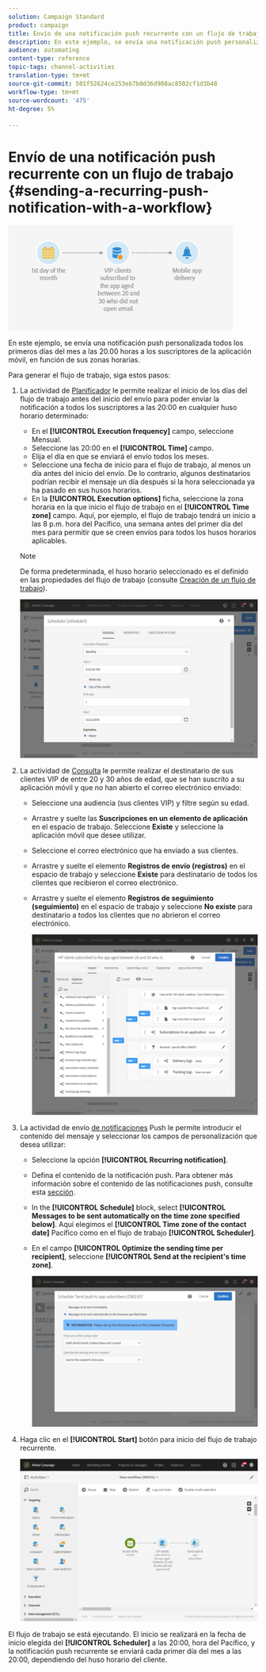 ```yaml
---
solution: Campaign Standard
product: campaign
title: Envío de una notificación push recurrente con un flujo de trabajo
description: En este ejemplo, se envía una notificación push personalizada todos los primeros días del mes a las 20.00 horas a los suscriptores de la aplicación móvil, en función de sus zonas horarias.
audience: automating
content-type: reference
topic-tags: channel-activities
translation-type: tm+mt
source-git-commit: 501f52624ce253eb7b0d36d908ac8502cf1d3b48
workflow-type: tm+mt
source-wordcount: '475'
ht-degree: 5%

---
```



# Envío de una notificación push recurrente con un flujo de trabajo {#sending-a-recurring-push-notification-with-a-workflow}

![](assets/wkf_push_example_1.png)

En este ejemplo, se envía una notificación push personalizada todos los primeros días del mes a las 20.00 horas a los suscriptores de la aplicación móvil, en función de sus zonas horarias.

Para generar el flujo de trabajo, siga estos pasos:

1. La actividad de [Planificador](../../automating/using/scheduler.md) le permite realizar el inicio de los días del flujo de trabajo antes del inicio del envío para poder enviar la notificación a todos los suscriptores a las 20:00 en cualquier huso horario determinado:

   * En el **[!UICONTROL Execution frequency]** campo, seleccione Mensual.
   * Seleccione las 20:00 en el **[!UICONTROL Time]** campo.
   * Elija el día en que se enviará el envío todos los meses.
   * Seleccione una fecha de inicio para el flujo de trabajo, al menos un día antes del inicio del envío. De lo contrario, algunos destinatarios podrían recibir el mensaje un día después si la hora seleccionada ya ha pasado en sus husos horarios.
   * En la **[!UICONTROL Execution options]** ficha, seleccione la zona horaria en la que inicio el flujo de trabajo en el **[!UICONTROL Time zone]** campo. Aquí, por ejemplo, el flujo de trabajo tendrá un inicio a las 8 p.m. hora del Pacífico, una semana antes del primer día del mes para permitir que se creen envíos para todos los husos horarios aplicables.

   >[!NOTE]
   >
   >De forma predeterminada, el huso horario seleccionado es el definido en las propiedades del flujo de trabajo (consulte [Creación de un flujo de trabajo](../../automating/using/building-a-workflow.md)).

   ![](assets/wkf_push_example_5.png)

1. La actividad de [Consulta](../../automating/using/query.md) le permite realizar el destinatario de sus clientes VIP de entre 20 y 30 años de edad, que se han suscrito a su aplicación móvil y que no han abierto el correo electrónico enviado:

   * Seleccione una audiencia (sus clientes VIP) y filtre según su edad.
   * Arrastre y suelte las **Suscripciones en un elemento de aplicación** en el espacio de trabajo. Seleccione **Existe** y seleccione la aplicación móvil que desee utilizar.
   * Seleccione el correo electrónico que ha enviado a sus clientes.
   * Arrastre y suelte el elemento **Registros de envío (registros)** en el espacio de trabajo y seleccione **Existe** para destinatario de todos los clientes que recibieron el correo electrónico.
   * Arrastre y suelte el elemento **Registros de seguimiento (seguimiento)** en el espacio de trabajo y seleccione **No existe** para destinatario a todos los clientes que no abrieron el correo electrónico.

      ![](assets/wkf_push_example_2.png)

1. La actividad de envío [de notificaciones](../../automating/using/push-notification-delivery.md) Push le permite introducir el contenido del mensaje y seleccionar los campos de personalización que desea utilizar:

   * Seleccione la opción **[!UICONTROL Recurring notification]**.
   * Defina el contenido de la notificación push. Para obtener más información sobre el contenido de las notificaciones push, consulte esta [sección](../../channels/using/preparing-and-sending-a-push-notification.md).
   * In the **[!UICONTROL Schedule]** block, select **[!UICONTROL Messages to be sent automatically on the time zone specified below]**. Aquí elegimos el **[!UICONTROL Time zone of the contact date]** Pacífico como en el flujo de trabajo **[!UICONTROL Scheduler]**.
   * En el campo **[!UICONTROL Optimize the sending time per recipient]**, seleccione **[!UICONTROL Send at the recipient's time zone]**.

      ![](assets/wkf_push_example_4.png)

1. Haga clic en el **[!UICONTROL Start]** botón para inicio del flujo de trabajo recurrente.

   ![](assets/wkf_push_example_3.png)

El flujo de trabajo se está ejecutando. El inicio se realizará en la fecha de inicio elegida del **[!UICONTROL Scheduler]** a las 20:00, hora del Pacífico, y la notificación push recurrente se enviará cada primer día del mes a las 20:00, dependiendo del huso horario del cliente.
